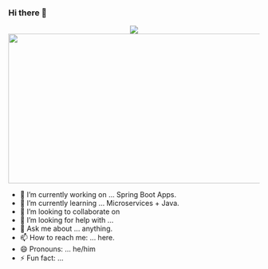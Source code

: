 ### Hi there 👋

<div id="header" align="center">
  <img src="https://media.giphy.com/media/OVtqvymKkkcTu/giphy.gif"/>
</div>

<div id="header" align="center">
  <img src="https://media.giphy.com/media/sk6yL9EGVeAcE/giphy.gif" width="600" height="300"/>
</div>

<!--
**HamiltonMultimedia/HamiltonMultimedia** is a ✨ _special_ ✨ repository because its `README.md` (this file) appears on your GitHub profile.

Here are some ideas to get you started:
-->
- 🔭 I’m currently working on ... Spring Boot Apps.
- 🌱 I’m currently learning ... Microservices + Java.
- 👯 I’m looking to collaborate on 
- 🤔 I’m looking for help with ...
- 💬 Ask me about ... anything.
- 📫 How to reach me: ... here.
- 😄 Pronouns: ... he/him
- ⚡ Fun fact: ...

